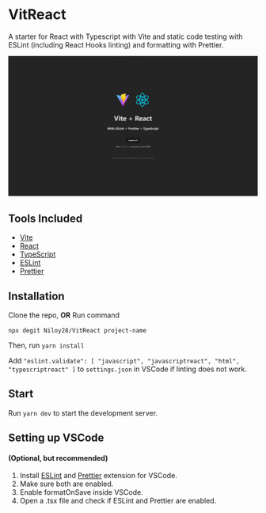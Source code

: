 # VitReact

A starter for React with Typescript with Vite and static code testing with ESLint (including React Hooks linting) and formatting with Prettier.

![Vite + React + Typescript + Eslint + Prettier](/resources/screenshot.png)

## Tools Included

- [Vite](https://vitejs.dev/)
- [React](https://react.dev/)
- [TypeScript](https://www.typescriptlang.org/)
- [ESLint](https://eslint.org/)
- [Prettier](https://prettier.io/)

## Installation

Clone the repo, **OR** Run command

```
npx degit Niloy28/VitReact project-name
```

Then, run `yarn install`

Add `"eslint.validate": [
		"javascript",
		"javascriptreact",
		"html",
		"typescriptreact"
	]` to `settings.json` in VSCode if linting does not work.

## Start

Run `yarn dev` to start the development server.

## Setting up VSCode

#### (Optional, but recommended)

1. Install [ESLint](https://marketplace.visualstudio.com/items?itemName=dbaeumer.vscode-eslint) and [Prettier](https://marketplace.visualstudio.com/items?itemName=esbenp.prettier-vscode) extension for VSCode.
2. Make sure both are enabled.
3. Enable formatOnSave inside VSCode.
4. Open a .tsx file and check if ESLint and Prettier are enabled.
